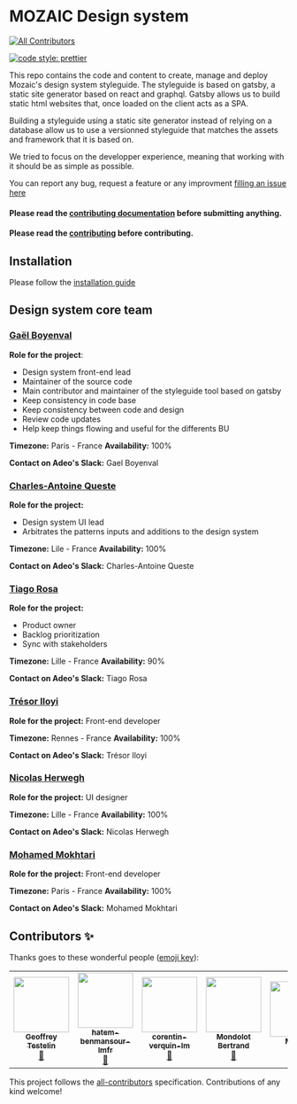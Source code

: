 # MOZAIC Design system
<!-- ALL-CONTRIBUTORS-BADGE:START - Do not remove or modify this section -->
[![All Contributors](https://img.shields.io/badge/all_contributors-7-orange.svg?style=flat-square)](#contributors-)
<!-- ALL-CONTRIBUTORS-BADGE:END -->

[![code style: prettier](https://img.shields.io/badge/code_style-prettier-ff69b4.svg?style=flat-square)](https://github.com/prettier/prettier)

This repo contains the code and content to create, manage and deploy Mozaic's design system styleguide. The styleguide is based on gatsby, a static site generator based on react and graphql. Gatsby allows us to build static html websites that, once loaded on the client acts as a SPA.

Building a styleguide using a static site generator instead of relying on a database allow us to use a versionned styleguide that matches the assets and framework that it is based on.

We tried to focus on the developper experience, meaning that working with it should be as simple as possible.

You can report any bug, request a feature or any improvment [filling an issue here](https://github.com/adeo/mozaic-design-system/issues)

#### Please read the [contributing documentation](https://mozaic.adeo.cloud/Contributing/) before submitting anything.

#### Please read the [contributing](https://github.com/adeo/mozaic-design-system/blob/master/CONTRIBUTING.md) before contributing.

## Installation

Please follow the [installation guide](https://mozaic.adeo.cloud/Contributing/Developers/InstallForDev/)

## Design system core team

### [Gaël Boyenval](https://www.linkedin.com/in/gaël-boyenval-5b931415/)

**Role for the project**:

- Design system front-end lead
- Maintainer of the source code
- Main contributor and maintainer of the styleguide tool based on gatsby
- Keep consistency in code base
- Keep consistency between code and design
- Review code updates
- Help keep things flowing and useful for the differents BU

**Timezone:** Paris - France **Availability:** 100%

**Contact on Adeo's Slack:** Gael Boyenval

### [Charles-Antoine Queste](https://www.linkedin.com/in/charlesantoinequeste)

**Role for the project:**

- Design system UI lead
- Arbitrates the patterns inputs and additions to the design system

**Timezone:** Lile - France **Availability:** 100%

**Contact on Adeo's Slack:** Charles-Antoine Queste

### [Tiago Rosa](https://www.linkedin.com/in/tiagorosa/)

**Role for the project:**

- Product owner
- Backlog prioritization
- Sync with stakeholders

**Timezone:** Lille - France **Availability:** 90%

**Contact on Adeo's Slack:** Tiago Rosa

### [Trésor Iloyi](https://www.linkedin.com/in/tresor-iloyi)

**Role for the project:** Front-end developer

**Timezone:** Rennes - France **Availability:** 100%

**Contact on Adeo's Slack:** Trésor Iloyi

### [Nicolas Herwegh](https://www.linkedin.com/in/nicolas-herwegh-3a4494136)

**Role for the project:** UI designer

**Timezone:** Lille - France **Availability:** 100%

**Contact on Adeo's Slack:** Nicolas Herwegh

### [Mohamed Mokhtari](https://www.linkedin.com/in/mohamedmokhtari)

**Role for the project:** Front-end developer

**Timezone:** Paris - France **Availability:** 100%

**Contact on Adeo's Slack:** Mohamed Mokhtari

## Contributors ✨

Thanks goes to these wonderful people ([emoji key](https://allcontributors.org/docs/en/emoji-key)):
<!-- ALL-CONTRIBUTORS-LIST:START - Do not remove or modify this section -->
<!-- prettier-ignore-start -->
<!-- markdownlint-disable -->
<table>
  <tr>
    <td align="center"><a href="http://www.geoffreytestelin.com/"><img src="https://avatars1.githubusercontent.com/u/10194542?v=4" width="100px;" alt=""/><br /><sub><b>Geoffrey Testelin</b></sub></a><br /><a href="https://github.com/adeo/mozaic-design-system/issues?q=author%3AC0ZEN" title="Bug reports">🐛</a></td>
    <td align="center"><a href="https://github.com/hatem-benmansour-lmfr"><img src="https://avatars1.githubusercontent.com/u/52403372?v=4" width="100px;" alt=""/><br /><sub><b>hatem-benmansour-lmfr</b></sub></a><br /><a href="https://github.com/adeo/mozaic-design-system/issues?q=author%3Ahatem-benmansour-lmfr" title="Bug reports">🐛</a></td>
    <td align="center"><a href="https://github.com/corentin-verquin-lm"><img src="https://avatars3.githubusercontent.com/u/57133075?v=4" width="100px;" alt=""/><br /><sub><b>corentin-verquin-lm</b></sub></a><br /><a href="https://github.com/adeo/mozaic-design-system/commits?author=corentin-verquin-lm" title="Documentation">📖</a></td>
    <td align="center"><a href="https://github.com/bmondolot"><img src="https://avatars1.githubusercontent.com/u/11473460?v=4" width="100px;" alt=""/><br /><sub><b>Mondolot Bertrand</b></sub></a><br /><a href="https://github.com/adeo/mozaic-design-system/issues?q=author%3Abmondolot" title="Bug reports">🐛</a></td>
    <td align="center"><a href="https://github.com/marineFabien"><img src="https://avatars1.githubusercontent.com/u/49992054?v=4" width="100px;" alt=""/><br /><sub><b>Marine</b></sub></a><br /><a href="https://github.com/adeo/mozaic-design-system/issues?q=author%3AmarineFabien" title="Bug reports">🐛</a></td>
    <td align="center"><a href="https://github.com/jeanBptst"><img src="https://avatars2.githubusercontent.com/u/25452975?v=4" width="100px;" alt=""/><br /><sub><b>Jean-Baptiste Lecomte</b></sub></a><br /><a href="#ideas-jeanBptst" title="Ideas, Planning, & Feedback">🤔</a></td>
    <td align="center"><a href="https://github.com/ThomasRumasLM"><img src="https://avatars2.githubusercontent.com/u/52402267?v=4" width="100px;" alt=""/><br /><sub><b>ThomasRumasLM</b></sub></a><br /><a href="https://github.com/adeo/mozaic-design-system/issues?q=author%3AThomasRumasLM" title="Bug reports">🐛</a></td>
  </tr>
</table>

<!-- markdownlint-enable -->
<!-- prettier-ignore-end -->
<!-- ALL-CONTRIBUTORS-LIST:END -->

This project follows the [all-contributors](https://github.com/all-contributors/all-contributors) specification. Contributions of any kind welcome!